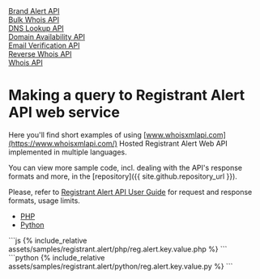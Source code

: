 <div class="toc">
    <a class="button" href="./brand-alert"><div class="toc-item">Brand Alert API</div></a>
    <a class="button" href="./bulk-whois"><div class="toc-item">Bulk Whois API</div></a>
	<a class="button" href="./dns-lookup"><div class="toc-item">DNS Lookup API</div></a>
    <a class="button" href="./domain-availability"><div class="toc-item">Domain Availability API</div></a>
	<a class="button" href="./email-verification"><div class="toc-item">Email Verification API</div></a>
    <a class="button" href="./reverse-whois"><div class="toc-item">Reverse Whois API</div></a>
	<a class="button" href="./"><div class="toc-item">Whois API</div></a>
</div>

# Making a query to Registrant Alert API web service


Here you'll find short examples of using
[www.whoisxmlapi.com](https://www.whoisxmlapi.com/) Hosted Registrant Alert Web API
implemented in multiple languages.

You can view more sample code, incl. dealing with the API's response formats and more,
 in the
[repository]({{ site.github.repository_url }}).


Please, refer to
[Registrant Alert API User Guide](https://www.whoisxmlapi.com/registrant-alert-api-guide.php) for
 request and response formats, usage limits.

<ul id="profileTabs" class="nav nav-tabs" role="tablist">
    <li class="active"><a href="#php" data-toggle="tab">PHP</a></li>
    <li><a href="#python" data-toggle="tab">Python</a></li>
</ul>

<div class="tab-content">

<div role="tabpanel" class="tab-pane active" id="php">
<div class="container-fluid" markdown="1">
```js
{% include_relative assets/samples/registrant.alert/php/reg.alert.key.value.php %}
```
</div>
</div>

<div role="tabpanel" class="tab-pane" id="python">
<div class="container-fluid" markdown="1">
```python
{% include_relative assets/samples/registrant.alert/python/reg.alert.key.value.py %}
```
</div>
</div>

